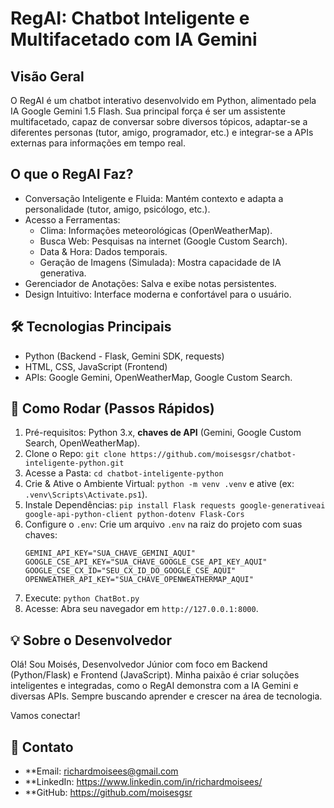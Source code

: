 #  RegAI: Chatbot Inteligente e Multifacetado com IA Gemini


## Visão Geral

O RegAI é um chatbot interativo desenvolvido em Python, alimentado pela IA Google Gemini 1.5 Flash. Sua principal força é ser um assistente multifacetado, capaz de conversar sobre diversos tópicos, adaptar-se a diferentes personas (tutor, amigo, programador, etc.) e integrar-se a APIs externas para informações em tempo real.

##  O que o RegAI Faz?

* Conversação Inteligente e Fluida: Mantém contexto e adapta a personalidade (tutor, amigo, psicólogo, etc.).
* Acesso a Ferramentas:
    * Clima: Informações meteorológicas (OpenWeatherMap).
    * Busca Web: Pesquisas na internet (Google Custom Search).
    * Data & Hora: Dados temporais.
    * Geração de Imagens (Simulada): Mostra capacidade de IA generativa.
* Gerenciador de Anotações: Salva e exibe notas persistentes.
* Design Intuitivo: Interface moderna e confortável para o usuário.

## 🛠️ Tecnologias Principais

* Python (Backend - Flask, Gemini SDK, requests)
* HTML, CSS, JavaScript (Frontend)
* APIs: Google Gemini, OpenWeatherMap, Google Custom Search.

## 🚀 Como Rodar (Passos Rápidos)

1.  Pré-requisitos: Python 3.x, **chaves de API** (Gemini, Google Custom Search, OpenWeatherMap).
2.  Clone o Repo: `git clone https://github.com/moisesgsr/chatbot-inteligente-python.git`
3.  Acesse a Pasta: `cd chatbot-inteligente-python`
4.  Crie & Ative o Ambiente Virtual: `python -m venv .venv` e ative (ex: `.venv\Scripts\Activate.ps1`).
5.  Instale Dependências: `pip install Flask requests google-generativeai google-api-python-client python-dotenv Flask-Cors`
6.  Configure o `.env`: Crie um arquivo `.env` na raiz do projeto com suas chaves:
    ```
    GEMINI_API_KEY="SUA_CHAVE_GEMINI_AQUI"
    GOOGLE_CSE_API_KEY="SUA_CHAVE_GOOGLE_CSE_API_KEY_AQUI"
    GOOGLE_CSE_CX_ID="SEU_CX_ID_DO_GOOGLE_CSE_AQUI"
    OPENWEATHER_API_KEY="SUA_CHAVE_OPENWEATHERMAP_AQUI"
    ```
7.  Execute: `python ChatBot.py`
8.  Acesse: Abra seu navegador em `http://127.0.0.1:8000`.

## 💡 Sobre o Desenvolvedor

Olá! Sou Moisés, Desenvolvedor Júnior com foco em Backend (Python/Flask) e Frontend (JavaScript). Minha paixão é criar soluções inteligentes e integradas, como o RegAI demonstra com a IA Gemini e diversas APIs. Sempre buscando aprender e crescer na área de tecnologia.

Vamos conectar!

## 📧 Contato

* **Email: richardmoisees@gmail.com
* **LinkedIn: https://www.linkedin.com/in/richardmoisees/
* **GitHub: https://github.com/moisesgsr
